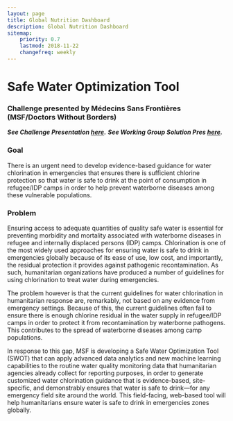 ```yaml
---
layout: page
title: Global Nutrition Dashboard
description: Global Nutrition Dashboard
sitemap:
    priority: 0.7
    lastmod: 2018-11-22
    changefreq: weekly
---
```

# Safe Water Optimization Tool

### Challenge presented by Médecins Sans Frontières (MSF/Doctors Without Borders)

***See Challenge Presentation [here](https://www.slideshare.net/dighr/challenge-3-safe-water-opt).***
***See Working Group Solution Pres [here](https://docs.google.com/presentation/d/1YOADG7BngUBtLVl_2hVgWgrQn1CRSoHxQKa1Se_J2Qo/edit?usp=sharing).***

### Goal

There is an urgent need to develop evidence-based guidance for water chlorination in emergencies that ensures there is sufficient chlorine protection so that water is safe to drink at the point of consumption in refugee/IDP camps in order to help prevent waterborne diseases among these vulnerable populations.

### Problem

Ensuring access to adequate quantities of quality safe water is essential for preventing morbidity and mortality associated with waterborne diseases in refugee and internally displaced persons (IDP) camps. Chlorination is one of the most widely used approaches for ensuring water is safe to drink in emergencies globally because of its ease of use, low cost, and importantly, the residual protection it provides against pathogenic recontamination. As such, humanitarian organizations have produced a number of guidelines for using chlorination to treat water during emergencies. 

The problem however is that the current guidelines for water chlorination in humanitarian response are, remarkably, not based on any evidence from emergency settings. Because of this, the current guidelines often fail to ensure there is enough chlorine residual in the water supply in refugee/IDP camps in order to protect it from recontamination by waterborne pathogens. This contributes to the spread of waterborne diseases among camp populations. 

In response to this gap, MSF is developing a Safe Water Optimization Tool (SWOT) that can apply advanced data analytics and new machine learning capabilities to the routine water quality monitoring data that humanitarian agencies already collect for reporting purposes, in order to generate customized water chlorination guidance that is evidence-based, site-specific, and demonstrably ensures that water is safe to drink—for any emergency field site around the world. This field-facing, web-based tool will help humanitarians ensure water is safe to drink in emergencies zones globally.
